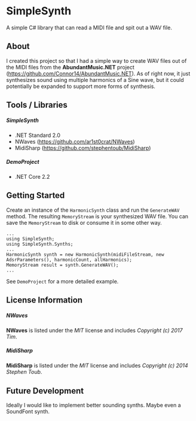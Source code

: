 # SimpleSynth
A simple C# library that can read a MIDI file and spit out a WAV file.

## About

I created this project so that I had a simple way to create WAV files out of the MIDI files from the **AbundantMusic.NET** project (https://github.com/Connor14/AbundantMusic.NET). As of right now, it just synthesizes sound using multiple harmonics of a Sine wave, but it could potentially be expanded to support more forms of synthesis.

## Tools / Libraries

##### SimpleSynth

* .NET Standard 2.0
* NWaves (https://github.com/ar1st0crat/NWaves)
* MidiSharp (https://github.com/stephentoub/MidiSharp)

##### DemoProject

* .NET Core 2.2

## Getting Started

Create an instance of the `HarmonicSynth` class and run the `GenerateWAV` method. The resulting `MemoryStream` is your synthesized WAV file. You can save the `MemoryStream` to disk or consume it in some other way.

```
...
using SimpleSynth;
using SimpleSynth.Synths;
...
HarmonicSynth synth = new HarmonicSynth(midiFileStream, new AdsrParameters(), harmonicCount, allHarmonics);
MemoryStream result = synth.GenerateWAV();
...
```

See `DemoProject` for a more detailed example.

## License Information

##### NWaves

**NWaves** is listed under the *MIT* license and includes *Copyright (c) 2017 Tim*.

##### MidiSharp

**MidiSharp** is listed under the *MIT* license and includes *Copyright (c) 2014 Stephen Toub*.

## Future Development

Ideally I would like to implement better sounding synths. Maybe even a SoundFont synth.
